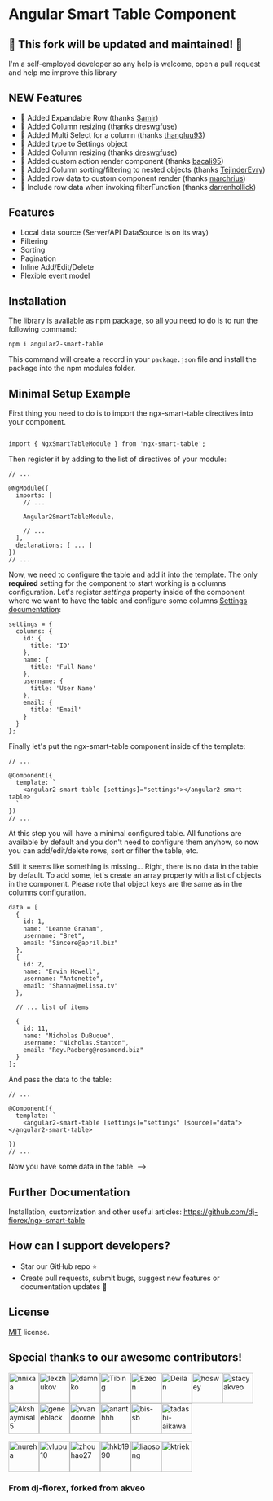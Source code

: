 # Angular Smart Table Component


## 🚀 This fork will be updated and maintained! 🚀

I'm a self-employed developer so any help is welcome, open a pull request and help me improve this library



## NEW Features
* 🚀 Added Expandable Row (thanks [Samir](https://github.com/mominsamir))
* 🚀 Added Column resizing (thanks [dreswgfuse](https://github.com/dreswgfuse))
* 🚀 Added Multi Select for a column (thanks [thangluu93](https://github.com/thangluu93))
* 🚀 Added type to Settings object
* 🚀 Added Column resizing (thanks [dreswgfuse](https://github.com/dreswgfuse))
* 🚀 Added custom action render component (thanks [bacali95](https://github.com/bacali95))
* 🚀 Added Column sorting/filtering to nested objects (thanks [TejinderEvry](https://github.com/TejinderEvry))
* 🚀 Added row data to custom component render (thanks [marchrius](https://github.com/marchrius))
* 🚀 Include row data when invoking filterFunction (thanks [darrenhollick](https://github.com/darrenhollick))
## Features
* Local data source (Server/API DataSource is on its way)
* Filtering
* Sorting
* Pagination
* Inline Add/Edit/Delete
* Flexible event model

## Installation

The library is available as npm package, so all you need to do is to run the following command:

```
npm i angular2-smart-table
```

This command will create a record in your `package.json` file and install the package into the npm modules folder.



## Minimal Setup Example

First thing you need to do is to import the ngx-smart-table directives into your component.

```

import { NgxSmartTableModule } from 'ngx-smart-table';

```

Then register it by adding to the list of directives of your module:

```
// ...

@NgModule({
  imports: [
    // ...
    
    Angular2SmartTableModule,
    
    // ...
  ],
  declarations: [ ... ]
})
// ...
```

Now, we need to configure the table and add it into the template. The only <strong>required</strong> setting for the component to start working is a columns configuration.
Let's register <i>settings</i> property inside of the component where we want to have the table and configure some columns [Settings documentation](https://github.com/dj-fiorex/ngx-smart-table):
    
```
settings = {
  columns: {
    id: {
      title: 'ID'
    },
    name: {
      title: 'Full Name'
    },
    username: {
      title: 'User Name'
    },
    email: {
      title: 'Email'
    }
  }
};
```

Finally let's put the ngx-smart-table component inside of the template:

```
// ...

@Component({
  template: `
    <angular2-smart-table [settings]="settings"></angular2-smart-table>
  `
})
// ...
```
At this step you will have a minimal configured table. All functions are available by default and you don't need to configure them anyhow, so now you can add/edit/delete rows, sort or filter the table, etc.
 
Still it seems like something is missing... Right, there is no data in the table by default. To add some, let's create an array property with a list of objects in the component. Please note that object keys are the same as in the columns configuration.

```
data = [
  {
    id: 1,
    name: "Leanne Graham",
    username: "Bret",
    email: "Sincere@april.biz"
  },
  {
    id: 2,
    name: "Ervin Howell",
    username: "Antonette",
    email: "Shanna@melissa.tv"
  },
  
  // ... list of items
  
  {
    id: 11,
    name: "Nicholas DuBuque",
    username: "Nicholas.Stanton",
    email: "Rey.Padberg@rosamond.biz"
  }
];
```

And pass the data to the table:

```
// ...

@Component({
  template: `
    <angular2-smart-table [settings]="settings" [source]="data"></angular2-smart-table>
  `
})
// ...
```

Now you have some data in the table. -->
 
## Further Documentation
Installation, customization and other useful articles: https://github.com/dj-fiorex/ngx-smart-table

## How can I support developers?
- Star our GitHub repo :star:
- Create pull requests, submit bugs, suggest new features or documentation updates :wrench:


## License
[MIT](LICENSE.txt) license.

## Special thanks to our awesome contributors!

[<img alt="nnixaa" src="https://avatars0.githubusercontent.com/u/230527?v=3&s=60" width="60">](https://github.com/nnixaa)[<img alt="lexzhukov" src="https://avatars0.githubusercontent.com/u/12192373?v=3&s=60" width="60">](https://github.com/lexzhukov)[<img alt="damnko" src="https://avatars2.githubusercontent.com/u/680205?v=3&s=60" width="60">](https://github.com/damnko)[<img alt="Tibing" src="https://avatars2.githubusercontent.com/u/17410089?v=3&s=60" width="60">](https://github.com/Tibing)[<img alt="Ezeon" src="https://avatars0.githubusercontent.com/u/21973741?v=3&s=60" width="60">](https://github.com/Ezeon)[<img alt="Deilan" src="https://avatars1.githubusercontent.com/u/4777512?v=3&s=60" width="60">](https://github.com/Deilan)[<img alt="hoswey" src="https://avatars0.githubusercontent.com/u/3689445?v=3&s=60" width="60">](https://github.com/hoswey)[<img alt="stacyakveo" src="https://avatars2.githubusercontent.com/u/27723447?v=3&s=60" width="60">](https://github.com/stacyakveo)[<img alt="Akshaymisal5" src="https://avatars3.githubusercontent.com/u/15906551?v=3&s=60" width="60">](https://github.com/Akshaymisal5)[<img alt="geneeblack" src="https://avatars0.githubusercontent.com/u/282525?v=3&s=60" width="60">](https://github.com/geneeblack)[<img alt="vvandoorne" src="https://avatars2.githubusercontent.com/u/26658175?v=3&s=60" width="60">](https://github.com/vvandoorne)[<img alt="ananthhh" src="https://avatars1.githubusercontent.com/u/3583234?v=3&s=60" width="60">](https://github.com/ananthhh)[<img alt="bis-sb" src="https://avatars1.githubusercontent.com/u/22668001?v=3&s=60" width="60">](https://github.com/bis-sb)[<img alt="tadashi-aikawa" src="https://avatars1.githubusercontent.com/u/9500018?v=3&s=60" width="60">](https://github.com/tadashi-aikawa)

[<img alt="nureha" src="https://avatars2.githubusercontent.com/u/7064537?v=3&s=60" width="60">](https://github.com/nureha)[<img alt="vlupu10" src="https://avatars1.githubusercontent.com/u/3597512?v=3&s=60" width="60">](https://github.com/vlupu10)[<img alt="zhouhao27" src="https://avatars1.githubusercontent.com/u/8099731?v=3&s=60" width="60">](https://github.com/zhouhao27)[<img alt="hkb1990" src="https://avatars1.githubusercontent.com/u/2637138?v=3&s=60" width="60">](https://github.com/hkb1990)[<img alt="liaosong" src="https://avatars0.githubusercontent.com/u/3927282?v=3&s=60" width="60">](https://github.com/liaosong)[<img alt="ktriek" src="https://avatars2.githubusercontent.com/u/4461059?v=3&s=60" width="60">](https://github.com/ktriek)

### From dj-fiorex, forked from akveo
